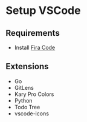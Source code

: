 # Setup VSCode

## Requirements

* Install [Fira Code](https://github.com/tonsky/FiraCode/wiki)

## Extensions

* Go
* GitLens
* Kary Pro Colors
* Python
* Todo Tree
* vscode-icons
